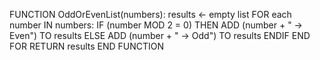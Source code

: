 FUNCTION OddOrEvenList(numbers):
    results ← empty list
    FOR each number IN numbers:
        IF (number MOD 2 = 0) THEN
            ADD (number + " → Even") TO results
        ELSE
            ADD (number + " → Odd") TO results
        ENDIF
    END FOR
    RETURN results
END FUNCTION
